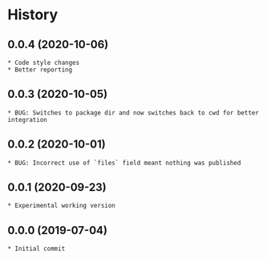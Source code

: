 # History

## 0.0.4 (2020-10-06)
    * Code style changes
	* Better reporting

## 0.0.3 (2020-10-05)
    * BUG: Switches to package dir and now switches back to cwd for better integration

## 0.0.2 (2020-10-01)
    * BUG: Incorrect use of `files` field meant nothing was published

## 0.0.1 (2020-09-23)
    * Experimental working version

## 0.0.0 (2019-07-04)
    * Initial commit
